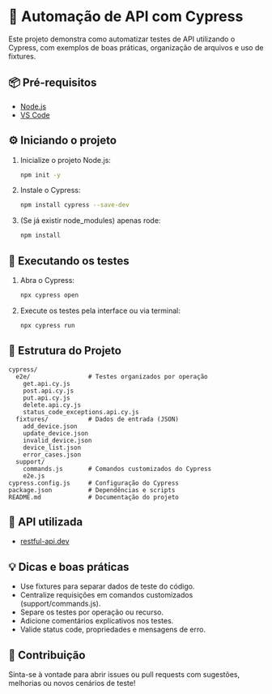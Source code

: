 # 🚀 Automação de API com Cypress

Este projeto demonstra como automatizar testes de API utilizando o Cypress, com exemplos de boas práticas, organização de arquivos e uso de fixtures.

## 📦 Pré-requisitos
- [Node.js](https://nodejs.org/)
- [VS Code](https://code.visualstudio.com/)

## ⚙️ Iniciando o projeto
1. Inicialize o projeto Node.js:
   ```bash
   npm init -y
   ```
2. Instale o Cypress:
   ```bash
   npm install cypress --save-dev
   ```
3. (Se já existir node_modules) apenas rode:
   ```bash
   npm install
   ```

## 🧪 Executando os testes
1. Abra o Cypress:
   ```bash
   npx cypress open
   ```
2. Execute os testes pela interface ou via terminal:
   ```bash
   npx cypress run
   ```

## 📁 Estrutura do Projeto

```
cypress/
  e2e/                # Testes organizados por operação
    get.api.cy.js
    post.api.cy.js
    put.api.cy.js
    delete.api.cy.js
    status_code_exceptions.api.cy.js
  fixtures/           # Dados de entrada (JSON)
    add_device.json
    update_device.json
    invalid_device.json
    device_list.json
    error_cases.json
  support/
    commands.js       # Comandos customizados do Cypress
    e2e.js
cypress.config.js     # Configuração do Cypress
package.json          # Dependências e scripts
README.md             # Documentação do projeto
```

## 🔗 API utilizada
- [restful-api.dev](https://restful-api.dev/)

## 💡 Dicas e boas práticas
- Use fixtures para separar dados de teste do código.
- Centralize requisições em comandos customizados (support/commands.js).
- Separe os testes por operação ou recurso.
- Adicione comentários explicativos nos testes.
- Valide status code, propriedades e mensagens de erro.

## 🤝 Contribuição
Sinta-se à vontade para abrir issues ou pull requests com sugestões, melhorias ou novos cenários de teste!
